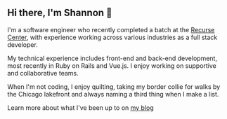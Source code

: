 ## Hi there, I'm Shannon 👋

I'm a software engineer who recently completed a batch at the [Recurse Center](https://www.recurse.com/), with experience working across various industries as a full stack developer.

My technical experience includes front-end and back-end development, most recently in Ruby on Rails and Vue.js. I enjoy working on supportive and collaborative teams.

When I'm not coding, I enjoy quilting, taking my border collie for walks by the Chicago lakefront and always naming a third thing when I make a list.

Learn more about what I've been up to on [my blog](shacon.bearblog.dev)
<!--
- 🔭 I’m currently working on ...
- 🌱 I’m currently learning ...
- 👯 I’m looking to collaborate on ...
- 🤔 I’m looking for help with ...
- 💬 Ask me about ...
- 📫 How to reach me: ...
- 😄 Pronouns: ...
- ⚡ Fun fact: ...
-->
